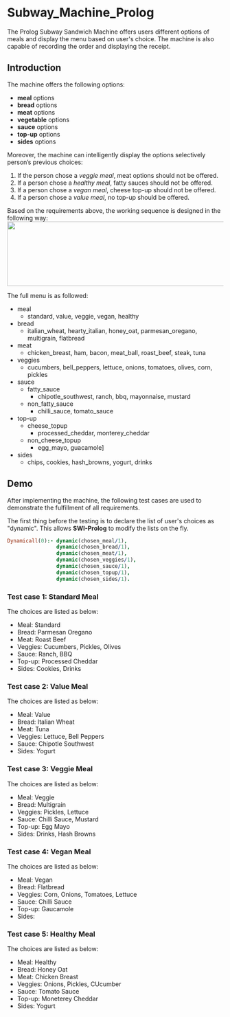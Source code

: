 # Subway_Machine_Prolog
The Prolog Subway Sandwich Machine offers users different options of meals and display the menu based on user's choice. The machine is also capable of recording the order and displaying the receipt.  

## Introduction  
The machine offers the following options:  
* __meal__ options
* __bread__ options
* __meat__ options
* __vegetable__ options
* __sauce__ options
* __top-up__ options
* __sides__ options  
  
Moreover, the machine can intelligently display the options selectively person’s previous choices:  
1. If the person chose a _veggie meal_, meat options should not be offered.  
1. If a person chose a _healthy meal_, fatty sauces should not be offered.  
1. If a person chose a _vegan meal_, cheese top-up should not be offered.  
1. If a person chose a _value meal_, no top-up should be offered.  

Based on the requirements above, the working sequence is designed in the following way:  
<img src = "https://github.com/StephanieMussi/Subway_Machine_Prolog/blob/main/Figures/FlowChart.png" width = 1000 height = 150>  

The full menu is as followed:   
* meal   
  * standard, value, veggie, vegan, healthy   
* bread   
  * italian_wheat, hearty_italian, honey_oat, parmesan_oregano, multigrain, flatbread   
* meat  
  * chicken_breast, ham, bacon, meat_ball, roast_beef, steak, tuna  
* veggies  
  * cucumbers, bell_peppers, lettuce, onions, tomatoes, olives, corn, pickles  
* sauce  
  * fatty_sauce  
    * chipotle_southwest, ranch, bbq, mayonnaise, mustard  
  * non_fatty_sauce
    * chilli_sauce, tomato_sauce  
* top-up  
  * cheese_topup  
    * processed_cheddar, monterey_cheddar  
  * non_cheese_topup  
    * egg_mayo, guacamole]  
* sides  
  * chips, cookies, hash_browns, yogurt, drinks  


## Demo
After implementing the machine, the following test cases are used to demonstrate the fulfillment of all requirements.   

The first thing before the testing is to declare the list of user's choices as "dynamic". This allows __SWI-Prolog__ to modify the lists on the fly.  
``` prolog
Dynamicall(0):- dynamic(chosen_meal/1),
                dynamic(chosen_bread/1),
                dynamic(chosen_meat/1),
                dynamic(chosen_veggies/1),
                dynamic(chosen_sauce/1),
                dynamic(chosen_topup/1),
                dynamic(chosen_sides/1).
```  


### Test case 1: Standard Meal
The choices are listed as below:  
* Meal: Standard  
* Bread: Parmesan Oregano  
* Meat: Roast Beef  
* Veggies: Cucumbers, Pickles, Olives  
* Sauce: Ranch, BBQ  
* Top-up: Processed Cheddar  
* Sides: Cookies, Drinks  

### Test case 2: Value Meal
The choices are listed as below:  
* Meal: Value   
* Bread: Italian Wheat  
* Meat: Tuna  
* Veggies: Lettuce, Bell Peppers  
* Sauce: Chipotle Southwest  
* Sides: Yogurt  

### Test case 3: Veggie Meal
The choices are listed as below:  
* Meal: Veggie  
* Bread: Multigrain  
* Veggies: Pickles, Lettuce  
* Sauce: Chilli Sauce, Mustard  
* Top-up: Egg Mayo  
* Sides: Drinks, Hash Browns  

### Test case 4: Vegan Meal
The choices are listed as below:  
* Meal: Vegan  
* Bread: Flatbread  
* Veggies: Corn, Onions, Tomatoes, Lettuce  
* Sauce: Chilli Sauce  
* Top-up: Gaucamole  
* Sides: <none>  
  
### Test case 5: Healthy Meal
The choices are listed as below:  
* Meal: Healthy    
* Bread: Honey Oat  
* Meat: Chicken Breast  
* Veggies: Onions, Pickles, CUcumber  
* Sauce: Tomato Sauce  
* Top-up: Moneterey Cheddar
* Sides: Yogurt  





